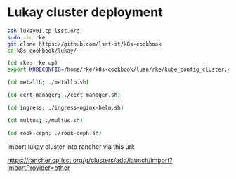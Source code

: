 # Lukay cluster deployment

```bash
ssh lukay01.cp.lsst.org
sudo -iu rke
git clone https://github.com/lsst-it/k8s-cookbook
cd k8s-cookbook/lukay/

(cd rke; rke up)
export KUBECONFIG=/home/rke/k8s-cookbook/luan/rke/kube_config_cluster.yml

(cd metallb; ./metallb.sh)

(cd cert-manager; ./cert-manager.sh)

(cd ingress; ./ingress-nginx-helm.sh)

(cd multus; ./multus.sh)

(cd rook-ceph; ./rook-ceph.sh)

```

Import lukay cluster into rancher via this url:

https://rancher.cp.lsst.org/g/clusters/add/launch/import?importProvider=other

